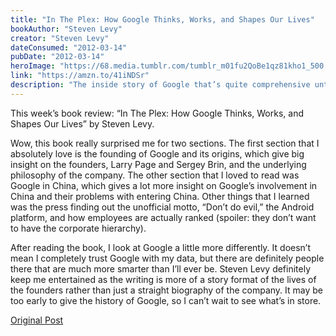 ```yaml
---
title: "In The Plex: How Google Thinks, Works, and Shapes Our Lives"
bookAuthor: "Steven Levy"
creator: "Steven Levy"
dateConsumed: "2012-03-14"
pubDate: "2012-03-14"
heroImage: "https://68.media.tumblr.com/tumblr_m01fu2QoBe1qz81kho1_500.jpg"
link: "https://amzn.to/41iNDSr"
description: "The inside story of Google that’s quite comprehensive until the date of its publication. However, the weak point of the book is a lack of criticism on the failed projects."
---
```


This week’s book review: “In The Plex: How Google Thinks, Works, and Shapes Our Lives” by Steven Levy.

Wow, this book really surprised me for two sections. The first section that I absolutely love is the founding of Google and its origins, which give big insight on the founders, Larry Page and Sergey Brin, and the underlying philosophy of the company. The other section that I loved to read was Google in China, which gives a lot more insight on Google’s involvement in China and their problems with entering China. Other things that I learned was the press finding out the unofficial motto, “Don’t do evil,” the Android platform, and how employees are actually ranked (spoiler: they don’t want to have the corporate hierarchy).

After reading the book, I look at Google a little more differently. It doesn’t mean I completely trust Google with my data, but there are definitely people there that are much more smarter than I’ll ever be. Steven Levy definitely keep me entertained as the writing is more of a story format of the lives of the founders rather than just a straight biography of the company. It may be too early to give the history of Google, so I can’t wait to see what’s in store.

[Original Post](https://jermspeaks.com/post/19294663677/this-weeks-book-review-in-the-plex-how-google)
